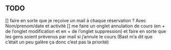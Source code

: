 
## TODO

[] ⁠faire en sorte que je reçoive un mail à chaque réservation ? Avec Nom/prenom/date et activité 
[] me faire un onglet annulation de cours (en + de l’onglet modification et en + de l’onglet suppression) et faire en sorte que les gens soient prévenus par mail si j’annule le cours (Bast m’a dit que c’était un peu galère ça donc c’est pas la priorité)